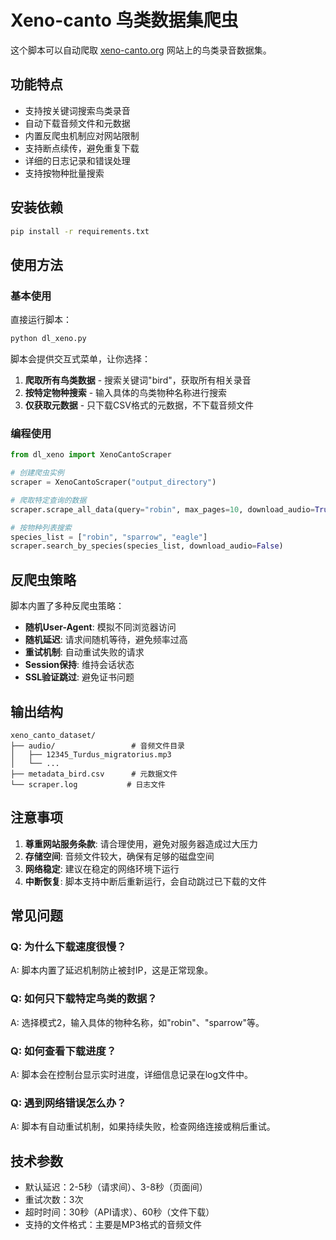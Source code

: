 # Xeno-canto 鸟类数据集爬虫

这个脚本可以自动爬取 [xeno-canto.org](https://xeno-canto.org) 网站上的鸟类录音数据集。

## 功能特点

- 支持按关键词搜索鸟类录音
- 自动下载音频文件和元数据
- 内置反爬虫机制应对网站限制
- 支持断点续传，避免重复下载
- 详细的日志记录和错误处理
- 支持按物种批量搜索

## 安装依赖

```bash
pip install -r requirements.txt
```

## 使用方法

### 基本使用

直接运行脚本：

```bash
python dl_xeno.py
```

脚本会提供交互式菜单，让你选择：

1. **爬取所有鸟类数据** - 搜索关键词"bird"，获取所有相关录音
2. **按特定物种搜索** - 输入具体的鸟类物种名称进行搜索
3. **仅获取元数据** - 只下载CSV格式的元数据，不下载音频文件

### 编程使用

```python
from dl_xeno import XenoCantoScraper

# 创建爬虫实例
scraper = XenoCantoScraper("output_directory")

# 爬取特定查询的数据
scraper.scrape_all_data(query="robin", max_pages=10, download_audio=True)

# 按物种列表搜索
species_list = ["robin", "sparrow", "eagle"]
scraper.search_by_species(species_list, download_audio=False)
```

## 反爬虫策略

脚本内置了多种反爬虫策略：

- **随机User-Agent**: 模拟不同浏览器访问
- **随机延迟**: 请求间随机等待，避免频率过高
- **重试机制**: 自动重试失败的请求
- **Session保持**: 维持会话状态
- **SSL验证跳过**: 避免证书问题

## 输出结构

```
xeno_canto_dataset/
├── audio/                 # 音频文件目录
│   ├── 12345_Turdus_migratorius.mp3
│   └── ...
├── metadata_bird.csv      # 元数据文件
└── scraper.log           # 日志文件
```

## 注意事项

1. **尊重网站服务条款**: 请合理使用，避免对服务器造成过大压力
2. **存储空间**: 音频文件较大，确保有足够的磁盘空间
3. **网络稳定**: 建议在稳定的网络环境下运行
4. **中断恢复**: 脚本支持中断后重新运行，会自动跳过已下载的文件

## 常见问题

### Q: 为什么下载速度很慢？
A: 脚本内置了延迟机制防止被封IP，这是正常现象。

### Q: 如何只下载特定鸟类的数据？
A: 选择模式2，输入具体的物种名称，如"robin"、"sparrow"等。

### Q: 如何查看下载进度？
A: 脚本会在控制台显示实时进度，详细信息记录在log文件中。

### Q: 遇到网络错误怎么办？
A: 脚本有自动重试机制，如果持续失败，检查网络连接或稍后重试。

## 技术参数

- 默认延迟：2-5秒（请求间）、3-8秒（页面间）
- 重试次数：3次
- 超时时间：30秒（API请求）、60秒（文件下载）
- 支持的文件格式：主要是MP3格式的音频文件